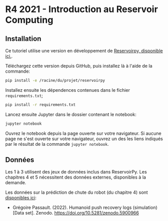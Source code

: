# R4 2021 - Introduction au Reservoir Computing

## Installation

Ce tutoriel utilise une version en développement de [Reservoirpy, disponible ici.](https://github.com/reservoirpy/reservoirpy/tree/v0.2.5).

Téléchargez cette version depuis GitHub, puis installez là à l'aide de la commande:

```bash
pip install -e /racine/du/projet/reservoirpy
```

Installez ensuite les dépendences contenues dans le fichier `requirements.txt`;

```bash
pip install -r requirements.txt
```

Lancez ensuite Jupyter dans le dossier contenant le notebook:

```bash
jupyter notebook
```

Ouvrez le notebook depuis la page ouverte sur votre navigateur. Si aucune page ne s'est ouverte sur votre navigateur, ouvrez un des les liens indiqués par le résultat de la commande `jupyter notebook`.

## Données

Les 1 à 3 utilisent des jeux de données inclus dans ReservoirPy. Les chapitres 4 et 5 nécessitent des données externes, disponibles à la demande.

Les données sur la prédiction de chute du robot (du chapitre 4) sont [disponibles ici](https://doi.org/10.5281/zenodo.5900966): 
- Grégoire Passault. (2022). Humanoid push recovery logs (simulation) [Data set]. Zenodo. https://doi.org/10.5281/zenodo.5900966
